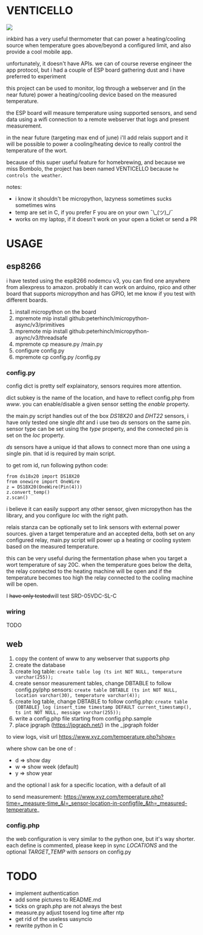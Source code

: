 # VENTICELLO

![](https://upload.wikimedia.org/wikipedia/it/6/6b/Bombolopiange.jpg)

inkbird has a very useful thermometer that can power a heating/cooling source when temperature goes above/beyond a configured limit, and also provide a cool mobile app.

unfortunately, it doesn't have APIs. we can of course reverse engineer the app protocol, but i had a couple of ESP board gathering dust and i have preferred to experiment

this project can be used to monitor, log through a webserver and (in the near future) power a heating/cooling device based on the measured temperature.

the ESP board will measure temperature using supported sensors, and send data using a wifi connection to a remote webserver that logs and present measurement.

in the near future (targeting max end of june) i'll add relais support and it will be possible to power a cooling/heating device to really control the temperature of the wort.

because of this super useful feature for homebrewing, and because we miss Bombolo, the project has been named VENTICELLO because `he controls the weather`.

notes:

- i know it shouldn't be micropython, lazyness sometimes sucks sometimes wins
- temp are set in C, if you prefer F you are on your own ¯\\\_(ツ)\_/¯
- works on my laptop, if it doesn't work on your open a ticket or send a PR

# USAGE

## esp8266

i have tested using the esp8266 nodemcu v3, you can find one anywhere from aliexpress to amazon. probably it can work on arduino, rpico and other board that supports micropython and has GPIO, let me know if you test with different boards.

1. install micropython on the board
1. mpremote mip install github:peterhinch/micropython-async/v3/primitives
1. mpremote mip install github:peterhinch/micropython-async/v3/threadsafe
1. mpremote cp measure.py /main.py
1. configure config.py
1. mpremote cp config.py /config.py

### config.py

config dict is pretty self explainatory, sensors requires more attention.

dict subkey is the name of the location, and have to reflect config.php from _www_. you can enable/disable a given sensor setting the _enable_ property.

the main.py script handles out of the box _DS18X20_ and _DHT22_ sensors, i have only tested one single _dht_ and i use two _ds_ sensors on the same pin. sensor type can be set using the _type_ property, and the connected pin is set on the _loc_ property.

_ds_ sensors have a unique id that allows to connect more than one using a single pin. that id is required by main script.

to get rom id, run following python code:

```from machine import Pin
from ds18x20 import DS18X20
from onewire import OneWire
z = DS18X20(OneWire(Pin(4)))
z.convert_temp()
z.scan()
```

i believe it can easily support any other sensor, given micropython has the library, and you configure _loc_ with the right path.

relais stanza can be optionally set to link sensors with external power sources. given a target temperature and an accepted delta, both set on any configured relay, main.py script will power up a heating or cooling system based on the measured temperature.

this can be very useful during the fermentation phase when you target a wort temperature of say 20C. when the temperature goes below the delta, the relay connected to the heating machine will be open and if the temperature becomes too high the relay connected to the cooling machine will be open.

I ~~have only tested~~will test SRD-05VDC-SL-C

### wiring

TODO

## web

1. copy the content of www to any webserver that supports php
1. create the database
1. create log table: `create table log (ts int NOT NULL, temperature varchar(255));`
1. create sensor measurement tables, change DBTABLE to follow config.py/php sensors: `create table DBTABLE (ts int NOT NULL, location varchar(30), temperature varchar(4));`
1. create log table, change DBTABLE to follow config.php: `create table {DBTABLE}_log (insert_time timestamp DEFAULT current_timestamp(), ts int NOT NULL, message varchar(255));`
1. write a config.php file starting from config.php.sample
1. place jpgraph (https://jpgraph.net/) in the \_jpgraph folder

to view logs, visit url https://www.xyz.com/temperature.php?show=

where show can be one of :

- d => show day
- w => show week (default)
- y => show year

and the optional l ask for a specific location, with a default of all

to send measurement:
https://www.xyz.com/temperature.php?time=_measure-time_&l=_sensor-location-in-configfile_&th=_measured-temperature_

### config.php

the web configuration is very similar to the python one, but it's way shorter. each define is commented, please keep in sync _LOCATIONS_ and the optional _TARGET_TEMP_ with _sensors_ on config.py

# TODO

- implement authentication
- add some pictures to README.md
- ticks on graph.php are not always the best
- measure.py adjust tosend log time after ntp
- get rid of the useless uasyncio
- rewrite python in C
